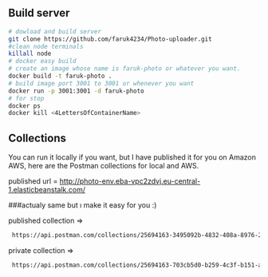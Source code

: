 ## Build server
```bash
# dowload and build server
git clone https://github.com/faruk4234/Photo-uploader.git
#clean node terminals
killall node
# docker easy build 
# create an image whose name is faruk-photo or whatever you want.
docker build -t faruk-photo . 
# build image port 3001 to 3001 or whenever you want
docker run -p 3001:3001 -d faruk-photo
# for stop
docker ps
docker kill <4LettersOfContainerName>
```

## Collections

You can run it locally if you want, but I have published it for you on Amazon AWS, here are the Postman collections for local and AWS.

published url = http://photo-env.eba-vpc2zdvj.eu-central-1.elasticbeanstalk.com/

###actualy same but ı make it easy for you :)

 published collection => 
```bash
 https://api.postman.com/collections/25694163-3495092b-4832-408a-8976-26c2b48c3142?access_key=PMAT-01HPDABGE45RP7SBGA3Y0RRGA2
```

 private collection =>
```bash
 https://api.postman.com/collections/25694163-703cb5d0-b259-4c3f-b151-ab8014382a8a?access_key=PMAT-01HPDADJ1HFTED3N8JKH74JF1R
 ```